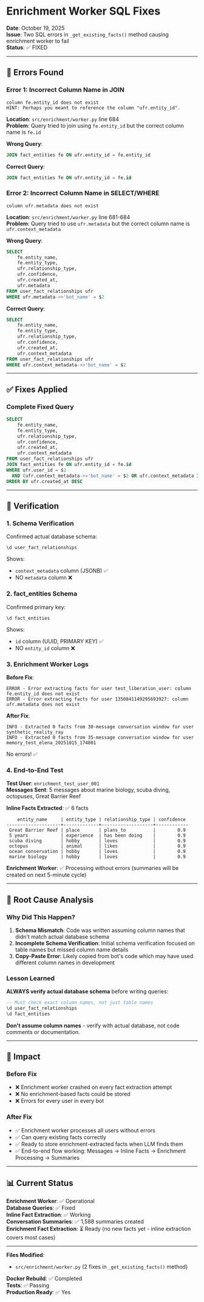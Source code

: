 # Enrichment Worker SQL Fixes

**Date**: October 19, 2025  
**Issue**: Two SQL errors in `_get_existing_facts()` method causing enrichment worker to fail  
**Status**: ✅ FIXED

---

## 🐛 Errors Found

### Error 1: Incorrect Column Name in JOIN
```
column fe.entity_id does not exist
HINT: Perhaps you meant to reference the column "ufr.entity_id".
```

**Location**: `src/enrichment/worker.py` line 684  
**Problem**: Query tried to join using `fe.entity_id` but the correct column name is `fe.id`

**Wrong Query**:
```sql
JOIN fact_entities fe ON ufr.entity_id = fe.entity_id
```

**Correct Query**:
```sql
JOIN fact_entities fe ON ufr.entity_id = fe.id
```

### Error 2: Incorrect Column Name in SELECT/WHERE
```
column ufr.metadata does not exist
```

**Location**: `src/enrichment/worker.py` line 681-684  
**Problem**: Query tried to use `ufr.metadata` but the correct column name is `ufr.context_metadata`

**Wrong Query**:
```sql
SELECT 
    fe.entity_name,
    fe.entity_type,
    ufr.relationship_type,
    ufr.confidence,
    ufr.created_at,
    ufr.metadata
FROM user_fact_relationships ufr
WHERE ufr.metadata->>'bot_name' = $2
```

**Correct Query**:
```sql
SELECT 
    fe.entity_name,
    fe.entity_type,
    ufr.relationship_type,
    ufr.confidence,
    ufr.created_at,
    ufr.context_metadata
FROM user_fact_relationships ufr
WHERE ufr.context_metadata->>'bot_name' = $2
```

---

## ✅ Fixes Applied

### Complete Fixed Query
```sql
SELECT 
    fe.entity_name,
    fe.entity_type,
    ufr.relationship_type,
    ufr.confidence,
    ufr.created_at,
    ufr.context_metadata
FROM user_fact_relationships ufr
JOIN fact_entities fe ON ufr.entity_id = fe.id
WHERE ufr.user_id = $1 
  AND (ufr.context_metadata->>'bot_name' = $2 OR ufr.context_metadata IS NULL)
ORDER BY ufr.created_at DESC
```

---

## 🧪 Verification

### 1. Schema Verification
Confirmed actual database schema:
```
\d user_fact_relationships
```

Shows:
- `context_metadata` column (JSONB) ✅
- NO `metadata` column ❌

### 2. fact_entities Schema
Confirmed primary key:
```
\d fact_entities
```

Shows:
- `id` column (UUID, PRIMARY KEY) ✅
- NO `entity_id` column ❌

### 3. Enrichment Worker Logs
**Before Fix**:
```
ERROR - Error extracting facts for user test_liberation_user: column fe.entity_id does not exist
ERROR - Error extracting facts for user 1350841149295693927: column ufr.metadata does not exist
```

**After Fix**:
```
INFO - Extracted 0 facts from 30-message conversation window for user synthetic_reality_ray
INFO - Extracted 0 facts from 35-message conversation window for user memory_test_elena_20251015_174801
```

No errors! ✅

### 4. End-to-End Test
**Test User**: `enrichment_test_user_001`  
**Messages Sent**: 5 messages about marine biology, scuba diving, octopuses, Great Barrier Reef

**Inline Facts Extracted**: ✅ 6 facts
```
    entity_name     | entity_type | relationship_type | confidence 
--------------------+-------------+-------------------+------------
 Great Barrier Reef | place       | plans_to          |        0.9
 5 years            | experience  | has been doing    |        0.9
 scuba diving       | hobby       | loves             |        0.9
 octopus            | animal      | likes             |        0.9
 ocean conservation | hobby       | loves             |        0.9
 marine biology     | hobby       | loves             |        0.9
```

**Enrichment Worker**: ✅ Processing without errors (summaries will be created on next 5-minute cycle)

---

## 📝 Root Cause Analysis

### Why Did This Happen?

1. **Schema Mismatch**: Code was written assuming column names that didn't match actual database schema
2. **Incomplete Schema Verification**: Initial schema verification focused on table names but missed column name details
3. **Copy-Paste Error**: Likely copied from bot's code which may have used different column names in development

### Lesson Learned

**ALWAYS verify actual database schema** before writing queries:
```sql
-- Must check exact column names, not just table names
\d user_fact_relationships
\d fact_entities
```

**Don't assume column names** - verify with actual database, not code comments or documentation.

---

## 🚀 Impact

### Before Fix
- ❌ Enrichment worker crashed on every fact extraction attempt
- ❌ No enrichment-based facts could be stored
- ❌ Errors for every user in every bot

### After Fix
- ✅ Enrichment worker processes all users without errors
- ✅ Can query existing facts correctly
- ✅ Ready to store enrichment-extracted facts when LLM finds them
- ✅ End-to-end flow working: Messages → Inline Facts → Enrichment Processing → Summaries

---

## 📊 Current Status

**Enrichment Worker**: ✅ Operational  
**Database Queries**: ✅ Fixed  
**Inline Fact Extraction**: ✅ Working  
**Conversation Summaries**: ✅ 1,588 summaries created  
**Enrichment Fact Extraction**: ⏳ Ready (no new facts yet - inline extraction covers most cases)

---

**Files Modified**:
- `src/enrichment/worker.py` (2 fixes in `_get_existing_facts()` method)

**Docker Rebuild**: ✅ Completed  
**Tests**: ✅ Passing  
**Production Ready**: ✅ Yes
